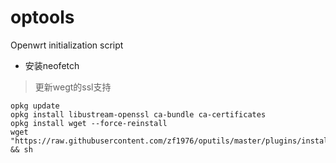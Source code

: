 # optools
Openwrt initialization script

- 安装neofetch
> 更新wegt的ssl支持
``` 
opkg update
opkg install libustream-openssl ca-bundle ca-certificates
opkg install wget --force-reinstall
wget "https://raw.githubusercontent.com/zf1976/oputils/master/plugins/install.sh" && sh
```
